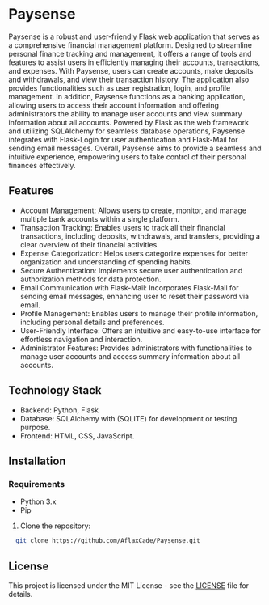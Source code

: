 # Paysense

Paysense is a robust and user-friendly Flask web application that serves as a comprehensive financial management platform. Designed to streamline personal finance tracking and management, it offers a range of tools and features to assist users in efficiently managing their accounts, transactions, and expenses. With Paysense, users can create accounts, make deposits and withdrawals, and view their transaction history. The application also provides functionalities such as user registration, login, and profile management. In addition, Paysense functions as a banking application, allowing users to access their account information and offering administrators the ability to manage user accounts and view summary information about all accounts. Powered by Flask as the web framework and utilizing SQLAlchemy for seamless database operations, Paysense integrates with Flask-Login for user authentication and Flask-Mail for sending email messages. Overall, Paysense aims to provide a seamless and intuitive experience, empowering users to take control of their personal finances effectively.

## Features

- Account Management: Allows users to create, monitor, and manage multiple bank accounts within a single platform.
- Transaction Tracking: Enables users to track all their financial transactions, including deposits, withdrawals, and transfers, providing a clear overview of their financial activities.
- Expense Categorization: Helps users categorize expenses for better organization and understanding of spending habits.
- Secure Authentication: Implements secure user authentication and authorization methods for data protection.
- Email Communication with Flask-Mail: Incorporates Flask-Mail for sending email messages, enhancing user to reset their password via email.
- Profile Management: Enables users to manage their profile information, including personal details and preferences.
- User-Friendly Interface: Offers an intuitive and easy-to-use interface for effortless navigation and interaction.
- Administrator Features: Provides administrators with functionalities to manage user accounts and access summary information about all accounts.

## Technology Stack

- Backend: Python, Flask
- Database: SQLAlchemy with (SQLITE) for development or testing purpose.
- Frontend: HTML, CSS, JavaScript.

## Installation

### Requirements

- Python 3.x
- Pip

1. Clone the repository:

```bash
  git clone https://github.com/AflaxCade/Paysense.git
```

## License
This project is licensed under the MIT License - see the [LICENSE](LICENSE) file for details.
